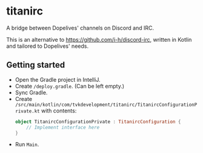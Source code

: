 # titanirc
A bridge between Dopelives' channels on Discord and IRC.

This is an alternative to https://github.com/i-h/discord-irc, written in Kotlin and tailored to Dopelives' needs.

## Getting started
* Open the Gradle project in IntelliJ.
* Create `/deploy.gradle`. (Can be left empty.)
* Sync Gradle.
* Create `/src/main/kotlin/com/tvkdevelopment/titanirc/TitanircConfigurationPrivate.kt` with contents:
  ```kotlin
  object TitanircConfigurationPrivate : TitanircConfiguration {
      // Implement interface here
  }
  ```
* Run `Main`.